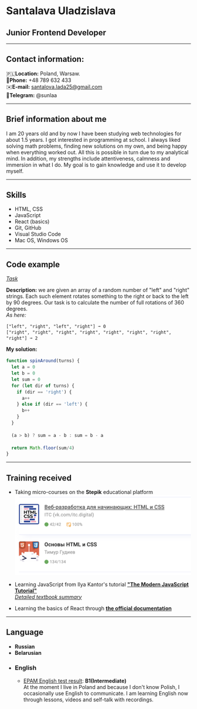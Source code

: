 # Santalava Uladzislava

## Junior Frontend Developer
---
## Contact information:
🇵🇱**Location:** Poland, Warsaw.\
📱**Phone:** +48 789 632 433\
✉️**E-mail:** santalova.lada25@gmail.com\
👋**Telegram:** @sunlaa

---
## Brief information about me
I am 20 years old and by now I have been studying web technologies for about 1.5 years. I got interested in programming at school. I always liked solving math problems, finding new solutions on my own, and being happy when everything worked out. All this is possible in turn due to my analytical mind. In addition, my strengths include attentiveness, calmness and immersion in what I do. My goal is to gain knowledge and use it to develop myself. 

---
## Skills
- HTML, CSS
- JavaScript
- React (basics)
- Git, GitHub
- Visual Studio Code
- Mac OS, Windows OS

---
## Code example
*[Task](https://www.codewars.com/kata/65127141a5de2b1dcb40927e)*

**Description:** we are given an array of a random number of "left" and "right" strings. Each such element rotates something to the right or back to the left by 90 degrees. Our task is to calculate the number of full rotations of 360 degrees.\
*As here:*
```
["left", "right", "left", "right"] ➞ 0
["right", "right", "right", "right", "right", "right", "right", "right"] ➞ 2
```
**My solution:**
```javascript
function spinAround(turns) {
  let a = 0
  let b = 0
  let sum = 0
  for (let dir of turns) {
    if (dir == 'right') {
      a++
    } else if (dir == 'left') {
      b++
    }
  }
  
  (a > b) ? sum = a - b : sum = b - a
  
  return Math.floor(sum/4)
}
```
---
## Training received
- Taking micro-courses on the **Stepik** educational platform
![courses](./pics/courses.png)
- Learning JavaScript from Ilya Kantor's tutorial **["The Modern JavaScript Tutorial"](https://learn.javascript.ru/)**\
*[Detailed textbook summary](https://www.notion.so/JavaScript-de40ed91d56a45e7b4ecc50209a994bb?pvs=4)*

- Learning the basics of React through **[the official documentation](https://react.dev/learn)**

---
## Language
- **Russian**
- **Belarusian**
- ### English
  - [EPAM English test result](https://examinator.epam.com/Main/PersonalAssignments): **B1(Intermediate)**\
  At the moment I live in Poland and because I don't know Polish, I occasionally use English to communicate. I am learning English now through lessons, videos and self-talk with recordings.











  
